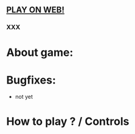 ## [PLAY ON WEB!](https://hadikcz.github.io/ludumdare52/build/)

### XXX

# About game:

# Bugfixes:
- not yet

# How to play ? / Controls


